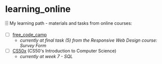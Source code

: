# learning_online
🗄 My learning path - materials and tasks from online courses:
- [ ] [free_code_camp](https://www.freecodecamp.org/learn)
   - *currently at final task (5) from the Responsive Web Design course: Survey Form*
- [ ] [CS50x](https://cs50.harvard.edu/x/2022/) (CS50's Introduction to Computer Science)
   - *currently at week 7 - SQL*
